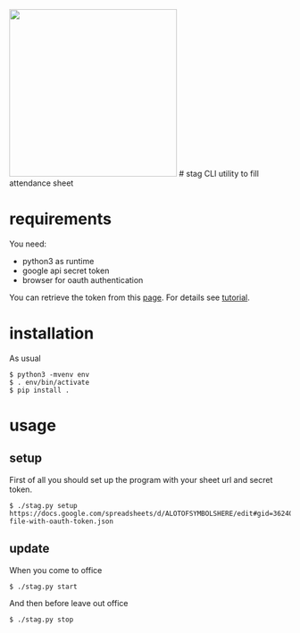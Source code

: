 <img src="http://maxpixel.freegreatpicture.com/static/photo/1x/Antler-Funny-Deer-Brown-Moose-Animal-Mammal-159022.png" width="300">
# stag
CLI utility to fill attendance sheet

# requirements

You need: 
 - python3 as runtime
 - google api secret token
 - browser for oauth authentication
 
You can retrieve the token from this [page](https://console.developers.google.com/start/api?id=sheets.googleapis.com).
For details see [tutorial](https://developers.google.com/sheets/api/quickstart/python#step_1_turn_on_the_api_name).

# installation
As usual

    $ python3 -mvenv env
    $ . env/bin/activate
    $ pip install .
    
# usage

## setup
First of all you should set up the program with your sheet url and secret token.

    $ ./stag.py setup https://docs.google.com/spreadsheets/d/ALOTOFSYMBOLSHERE/edit#gid=362406503 file-with-oauth-token.json
    
## update
When you come to office

    $ ./stag.py start
    
And then before leave out office

    $ ./stag.py stop
